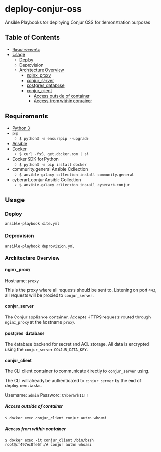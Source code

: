 # deploy-conjur-oss <!-- omit in toc -->
Ansible Playbooks for deploying Conjur OSS for demonstration purposes

## Table of Contents <!-- omit in toc -->
- [Requirements](#requirements)
- [Usage](#usage)
  - [Deploy](#deploy)
  - [Deprovision](#deprovision)
  - [Architecture Overview](#architecture-overview)
    - [nginx_proxy](#nginx_proxy)
    - [conjur_server](#conjur_server)
    - [postgres_database](#postgres_database)
    - [conjur_client](#conjur_client)
      - [Access outside of container](#access-outside-of-container)
      - [Access from within container](#access-from-within-container)

## Requirements

* [Python 3](https://python.org)
* pip
  * `$ python3 -m ensurepip --upgrade`
* [Ansible](https://github.com/ansible/ansible)
* [Docker](https://docker.io)
  * `$ curl -fsSL get.docker.com | sh`
* Docker SDK for Python
  * `$ python3 -m pip install docker`
* community.general Ansible Collection
  * `$ ansible-galaxy collection install community.general`
* cyberark.conjur Ansible Collection
  * `$ ansible-galaxy collection install cyberark.conjur`

## Usage

### Deploy

```shell
ansible-playbook site.yml
```

### Deprovision

```shell
ansible-playbook deprovision.yml
```

### Architecture Overview

#### nginx_proxy

Hostname: `proxy`

This is the proxy where all requests should be sent to. Listening on port `443`, all requests will be proxied to `conjur_server`.

#### conjur_server

The Conjur appliance container.  Accepts HTTPS requests routed through `nginx_proxy` at the hostname `proxy`.

#### postgres_database

The database backend for secret and ACL storage. All data is encrypted using the `conjur_server` `CONJUR_DATA_KEY`.

#### conjur_client

The CLI client container to communicate directly to `conjur_server` using.

The CLI will already be authenticated to `conjur_server` by the end of deployment tasks.

Username: `admin`
Password: `CYberark11!!`

##### Access outside of container

`$ docker exec conjur_client conjur authn whoami`

##### Access from within container

```shell
$ docker exec -it conjur_client /bin/bash
root@cf497ec8fe6f:/# conjur authn whoami
```